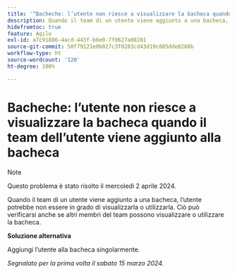 ```yaml
---
title: '“Bacheche: l’utente non riesce a visualizzare la bacheca quando il team dell’utente viene aggiunto alla bacheca”'
description: Quando il team di un utente viene aggiunto a una bacheca, l’utente potrebbe non essere in grado di visualizzarla o utilizzarla. Ciò può verificarsi anche se altri membri del team possono visualizzare o utilizzare la bacheca. È disponibile una soluzione alternativa.
hidefromtoc: true
feature: Agile
exl-id: a7c91886-4acd-443f-b6e0-7f0627a08281
source-git-commit: 50f79121e0b027c3f0283cd43d19c885dde8268b
workflow-type: ht
source-wordcount: '120'
ht-degree: 100%

---
```


# Bacheche: l’utente non riesce a visualizzare la bacheca quando il team dell’utente viene aggiunto alla bacheca

>[!NOTE]
>
>Questo problema è stato risolto il mercoledì 2 aprile 2024.

Quando il team di un utente viene aggiunto a una bacheca, l’utente potrebbe non essere in grado di visualizzarla o utilizzarla. Ciò può verificarsi anche se altri membri del team possono visualizzare o utilizzare la bacheca.

**Soluzione alternativa**

Aggiungi l’utente alla bacheca singolarmente.

_Segnalato per la prima volta il sabato 15 marzo 2024._
